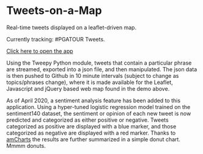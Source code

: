 # Tweets-on-a-Map
Real-time tweets displayed on a leaflet-driven map. 

Currently tracking: #PGATOUR Tweets.

<a href="https://fitzpk.github.io/Tweets-on-a-Map/">Click here to open the app</a>

Using the Tweepy Python module, tweets that contain a particular phrase are streamed, exported into a json file, and then manipulated. The json data is then pushed to Github in 10 minute intervals (subject to change as topics/phrases change), where it is made available for the Leaflet, Javascript and jQuery based web map found in the demo above.

As of April 2020, a sentiment analysis feature has been added to this application. Using a hyper-tuned logistic regression model trained on the sentiment140 dataset, the sentiment or opinion of each new tweet is now predicted and categorized as either positive or negative. Tweets categorized as positive are displayed with a blue marker, and those categorized as negative are displayed with a red marker. Thanks to <a href="https://www.amcharts.com/">amCharts</a> the results are further summarized in a simple donut chart. Mmmm donuts.

